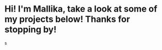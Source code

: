 <h1>Hi! I'm Mallika, take a look at some of my projects below! Thanks for stopping by!</h1>s
<!--
<h1><img src="https://cdn.discordapp.com/emojis/552927506957729802.gif?size=128" width="40" height="40"/>  Hey, I'm Mallika.</h1>

<h3><img src="https://image.flaticon.com/icons/png/512/428/428001.png" width="25" height="25"/> About Me </h3>
<p> Computer science student currently pursuing her Master's at the University of Illinois at Chicago, graduating 2022.<p>

<img src="https://github-readme-stats.vercel.app/api?username=mallikampatil&show_icons=true&theme=algolia&count_private=true&hide=stars&" height="150"/>
  <img src="https://github-readme-stats.vercel.app/api/top-langs/?username=mallikampatil&layout=compact&theme=algolia" height="150"/>

<h3><img src="https://image.flaticon.com/icons/png/512/1825/1825157.png" width="25" height="25"/> Current Interests </h3>
<ul>  
  <li>iOS/ Android Development</li>
  <li>Front End Development</li>
  <li>Internet of Things</li>
  <li>Cybersecurity</li>
  <li>Diversity in Tech</li>
 </ul>
  
<h3><img src="https://image.flaticon.com/icons/png/512/1053/1053367.png" width="25" height="25"/> Current Projects </h3>
Coming soon!
<h3><img src="https://image.flaticon.com/icons/png/512/167/167755.png" width="25" height="25"/> Currently Learning </h3>
<ul>  
  <li>AWS</li>
  <li>Azure</li>
  <li>Algorithms</li>
 </ul>
<h3><img src="https://image.flaticon.com/icons/png/512/1017/1017466.png" width="25" height="25"/> Find Me </h3>
<p>
  <a href="https://github.com/mallikampatil" target="_blank"><img alt="Github" src="https://upload.wikimedia.org/wikipedia/commons/thumb/9/91/Octicons-mark-github.svg/2048px-Octicons-mark-github.svg.png" width="30"/></a> 
    <a href="https://www.linkedin.com/in/mallikampatil" target="_blank"><img alt="LinkedIn" src="https://www.edigitalagency.com.au/wp-content/uploads/Linkedin-logo-icon-png.png" width="30"/></a> 
  <a href="https://mallikampatil.github.io/" target="_blank"><img alt="Personal Website" src="https://mallikampatil.github.io/assets/images/Mallika-Patil-logo.png" width="30"/></a> 

</p>
-->
